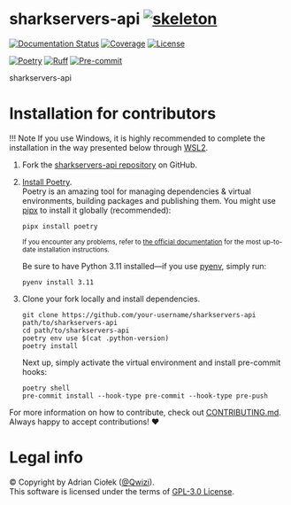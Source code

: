 
# sharkservers-api [![skeleton](https://img.shields.io/badge/57cf553-skeleton?label=%F0%9F%92%80%20bswck/skeleton&labelColor=black&color=grey&link=https%3A//github.com/bswck/skeleton)](https://github.com/bswck/skeleton/tree/57cf553)


[![Documentation Status](https://readthedocs.org/projects/sharkservers-api/badge/?version=latest)](https://sharkservers-api.readthedocs.io/en/latest/?badge=latest)
[![Coverage](https://coverage-badge.samuelcolvin.workers.dev/Qwizi/sharkservers-api.svg)](https://coverage-badge.samuelcolvin.workers.dev/redirect/Qwizi/sharkservers-api)
[![License](https://img.shields.io/github/license/Qwizi/sharkservers-api.svg?label=License)](https://github.com/Qwizi/sharkservers-api/blob/HEAD/LICENSE)

[![Poetry](https://img.shields.io/endpoint?url=https://python-poetry.org/badge/v0.json)](https://python-poetry.org/)
[![Ruff](https://img.shields.io/endpoint?url=https://raw.githubusercontent.com/astral-sh/ruff/main/assets/badge/v2.json)](https://github.com/astral-sh/ruff)
[![Pre-commit](https://img.shields.io/badge/pre--commit-enabled-brightgreen?logo=pre-commit&logoColor=white)](https://github.com/pre-commit/pre-commit)

sharkservers-api

# Installation for contributors


<!--
This section was generated from bswck/skeleton@57cf553.
Instead of changing this particular file, you might want to alter the template:
https://github.com/bswck/skeleton/tree/57cf553/project/%23%25%20if%20docs%20%25%23docs%23%25%20endif%20%25%23/index.md.jinja
-->

!!! Note
    If you use Windows, it is highly recommended to complete the installation in the way presented below through [WSL2](https://learn.microsoft.com/en-us/windows/wsl/install).



1.  Fork the [sharkservers-api repository](https://github.com/Qwizi/sharkservers-api) on GitHub.

1.  [Install Poetry](https://python-poetry.org/docs/#installation).<br/>
    Poetry is an amazing tool for managing dependencies & virtual environments, building packages and publishing them.
    You might use [pipx](https://github.com/pypa/pipx#readme) to install it globally (recommended):

    ```shell
    pipx install poetry
    ```

    <sub>If you encounter any problems, refer to [the official documentation](https://python-poetry.org/docs/#installation) for the most up-to-date installation instructions.</sub>

    Be sure to have Python 3.11 installed—if you use [pyenv](https://github.com/pyenv/pyenv#readme), simply run:

    ```shell
    pyenv install 3.11
    ```

1.  Clone your fork locally and install dependencies.

    ```shell
    git clone https://github.com/your-username/sharkservers-api path/to/sharkservers-api
    cd path/to/sharkservers-api
    poetry env use $(cat .python-version)
    poetry install
    ```

    Next up, simply activate the virtual environment and install pre-commit hooks:

    ```shell
    poetry shell
    pre-commit install --hook-type pre-commit --hook-type pre-push
    ```

For more information on how to contribute, check out [CONTRIBUTING.md](https://github.com/Qwizi/sharkservers-api/blob/HEAD/CONTRIBUTING.md).<br/>
Always happy to accept contributions! ❤️


# Legal info
© Copyright by Adrian Ciołek ([@Qwizi](https://github.com/Qwizi)).
<br />This software is licensed under the terms of [GPL-3.0 License](https://github.com/Qwizi/sharkservers-api/blob/HEAD/LICENSE).
